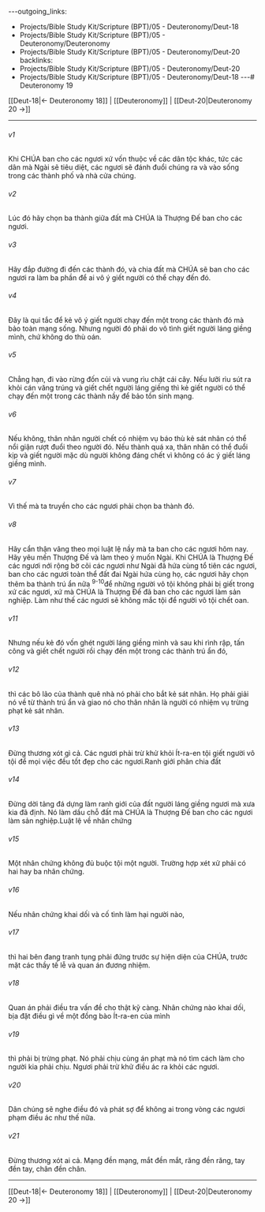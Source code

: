 ---outgoing_links:
  - Projects/Bible Study Kit/Scripture (BPT)/05 - Deuteronomy/Deut-18
  - Projects/Bible Study Kit/Scripture (BPT)/05 - Deuteronomy/Deuteronomy
  - Projects/Bible Study Kit/Scripture (BPT)/05 - Deuteronomy/Deut-20
backlinks:
  - Projects/Bible Study Kit/Scripture (BPT)/05 - Deuteronomy/Deut-20
  - Projects/Bible Study Kit/Scripture (BPT)/05 - Deuteronomy/Deut-18
---# Deuteronomy 19

[[Deut-18|← Deuteronomy 18]] | [[Deuteronomy]] | [[Deut-20|Deuteronomy 20 →]]
***



###### v1 
Khi CHÚA ban cho các ngươi xứ vốn thuộc về các dân tộc khác, tức các dân mà Ngài sẽ tiêu diệt, các ngươi sẽ đánh đuổi chúng ra và vào sống trong các thành phố và nhà cửa chúng. 

###### v2 
Lúc đó hãy chọn ba thành giữa đất mà CHÚA là Thượng Đế ban cho các ngươi. 

###### v3 
Hãy đắp đường đi đến các thành đó, và chia đất mà CHÚA sẽ ban cho các ngươi ra làm ba phần để ai vô ý giết người có thể chạy đến đó. 

###### v4 
Đây là qui tắc để kẻ vô ý giết người chạy đến một trong các thành đó mà bảo toàn mạng sống. Nhưng người đó phải do vô tình giết người láng giềng mình, chứ không do thù oán. 

###### v5 
Chẳng hạn, đi vào rừng đốn củi và vung rìu chặt cái cây. Nếu lưỡi rìu sút ra khỏi cán văng trúng và giết chết người láng giềng thì kẻ giết người có thể chạy đến một trong các thành nầy để bảo tồn sinh mạng. 

###### v6 
Nếu không, thân nhân người chết có nhiệm vụ báo thù kẻ sát nhân có thể nổi giận rượt đuổi theo người đó. Nếu thành quá xa, thân nhân có thể đuổi kịp và giết người mặc dù người không đáng chết vì không có ác ý giết láng giềng mình. 

###### v7 
Vì thế mà ta truyền cho các ngươi phải chọn ba thành đó. 

###### v8 
Hãy cẩn thận vâng theo mọi luật lệ nầy mà ta ban cho các ngươi hôm nay. Hãy yêu mến Thượng Đế và làm theo ý muốn Ngài. Khi CHÚA là Thượng Đế các ngươi nới rộng bờ cõi các ngươi như Ngài đã hứa cùng tổ tiên các ngươi, ban cho các ngươi toàn thể đất đai Ngài hứa cùng họ, các ngươi hãy chọn thêm ba thành trú ẩn nữa <sup class="versenum">9-10</sup>để những người vô tội không phải bị giết trong xứ các ngươi, xứ mà CHÚA là Thượng Đế đã ban cho các ngươi làm sản nghiệp. Làm như thế các ngươi sẽ không mắc tội để người vô tội chết oan. 

###### v11 
Nhưng nếu kẻ đó vốn ghét người láng giềng mình và sau khi rình rập, tấn công và giết chết người rồi chạy đến một trong các thành trú ẩn đó, 

###### v12 
thì các bô lão của thành quê nhà nó phải cho bắt kẻ sát nhân. Họ phải giải nó về từ thành trú ẩn và giao nó cho thân nhân là người có nhiệm vụ trừng phạt kẻ sát nhân. 

###### v13 
Đừng thương xót gì cả. Các ngươi phải trừ khử khỏi Ít-ra-en tội giết người vô tội để mọi việc đều tốt đẹp cho các ngươi.Ranh giới phân chia đất 

###### v14 
Đừng dời tảng đá dựng làm ranh giới của đất người láng giềng ngươi mà xưa kia đã định. Nó làm dấu chỗ đất mà CHÚA là Thượng Đế ban cho các ngươi làm sản nghiệp.Luật lệ về nhân chứng 

###### v15 
Một nhân chứng không đủ buộc tội một người. Trường hợp xét xử phải có hai hay ba nhân chứng. 

###### v16 
Nếu nhân chứng khai dối và cố tình làm hại người nào, 

###### v17 
thì hai bên đang tranh tụng phải đứng trước sự hiện diện của CHÚA, trước mặt các thầy tế lễ và quan án đương nhiệm. 

###### v18 
Quan án phải điều tra vấn đề cho thật kỹ càng. Nhân chứng nào khai dối, bịa đặt điều gì về một đồng bào Ít-ra-en của mình 

###### v19 
thì phải bị trừng phạt. Nó phải chịu cùng án phạt mà nó tìm cách làm cho người kia phải chịu. Ngươi phải trừ khử điều ác ra khỏi các ngươi. 

###### v20 
Dân chúng sẽ nghe điều đó và phát sợ để không ai trong vòng các ngươi phạm điều ác như thế nữa. 

###### v21 
Đừng thương xót ai cả. Mạng đền mạng, mắt đền mắt, răng đền răng, tay đền tay, chân đền chân.

***
[[Deut-18|← Deuteronomy 18]] | [[Deuteronomy]] | [[Deut-20|Deuteronomy 20 →]]
